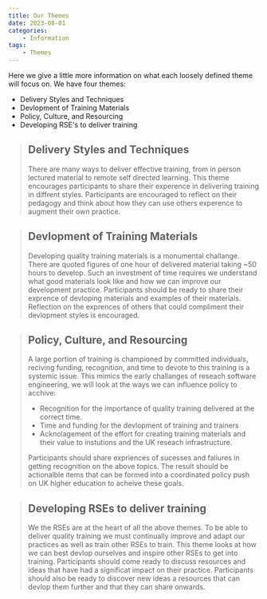 ```yaml
---
title: Our Themes
date: 2023-08-01
categories: 
    - Information
tags:
    - Themes
---
```


Here we give a little more information on what each loosely defined theme will focus on. We have four themes:

- Delivery Styles and Techniques
- Devlopment of Training Materials
- Policy, Culture, and Resourcing
- Developing RSE's to deliver training

> ## Delivery Styles and Techniques
>
> There are many ways to deliver effective training, from in person lectured material to remote self directed learning.
> This theme encourages participants to share their experence in delivering training in diffrent styles.
> Participants are encouraged to reflect on their pedagogy and think about how they can use others experence to augment their own practice.

> ## Devlopment of Training Materials
>
> Developing quality training materials is a monumental challange.
> There are quoted figures of one hour of delivered material taking ~50 hours to develop.
> Such an investment of time requires we understand what good materials look like and how we can improve our development practice.
> Participants should be ready to share their exprence of devloping materials and examples of their materials.
> Reflection on the exprences of others that could compliment their devlopment styles is encouraged.
>

> ## Policy, Culture, and Resourcing
>
> A large portion of training is championed by committed individuals, reciving funding, recognition, and time to devote to this training is a systemic issue.
> This mimics the early challanges of reseach software engineering, we will look at the ways we can influence policy to acchive:
>
> - Recognition for the importance of quality training delivered at the correct time.
> - Time and funding for the devlopment of training and trainers
> - Acknolagement of the effort for creating training materials and their value to instutions and the UK reseach infrastructure.
>
> Participants should share expriences of sucesses and faliures in getting recognition on the above topics.
> The result should be actionalble items that can be formed into a coordinated policy push on UK higher education to acheive these goals.

> ## Developing RSEs to deliver training
>
> We the RSEs are at the heart of all the above themes.
> To be able to deliver quality training we must continually improve and adapt our practices as well as train other RSEs to train.
> This theme looks at how we can best devlop ourselves and inspire other RSEs to get into training.
> Participants should come ready to discuss resources and ideas that have had a significat impact on their practice.
> Participants should also be ready to discover new ideas a resources that can devlop them further and that they can share onwards.